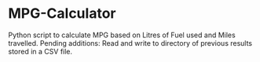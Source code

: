 # MPG-Calculator
Python script to calculate MPG based on Litres of Fuel used and Miles travelled.
Pending additions:
Read and write to directory of previous results stored in a CSV file.
